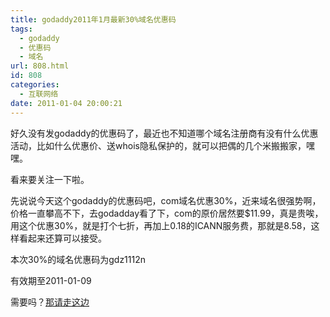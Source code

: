 ```yaml
---
title: godaddy2011年1月最新30%域名优惠码
tags:
  - godaddy
  - 优惠码
  - 域名
url: 808.html
id: 808
categories:
  - 互联网络
date: 2011-01-04 20:00:21
---
```


好久没有发godaddy的优惠码了，最近也不知道哪个域名注册商有没有什么优惠活动，比如什么优惠价、送whois隐私保护的，就可以把偶的几个米搬搬家，嘿嘿。  

看来要关注一下啦。  

先说说今天这个godaddy的优惠码吧，com域名优惠30%，近来域名很强势啊，价格一直攀高不下，去godadday看了下，com的原价居然要$11.99，真是贵唉，用这个优惠30%，就是打个七折，再加上0.18的ICANN服务费，那就是8.58，这样看起来还算可以接受。  

本次30%的域名优惠码为gdz1112n  

有效期至2011-01-09  

需要吗？[那请走这边](http://www.godaddy.com/domains/search.aspx?isc=gdz1112n)